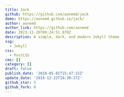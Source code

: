 ```yaml
---
title: Jack
github: https://github.com/aonemd/jack
demo: https://aonemd.github.io/jack/
author: aonemd
author_link: https://github.com/aonemd
date: 2023-11-26T09:24:51.070Z
description: A simple, dark, and modern Jekyll theme
ssg:
  - Jekyll
css:
  - PostCSS
cms: []
category: []
draft: false
publish_date: '2018-05-01T15:47:15Z'
update_date: '2018-12-22T10:30:37Z'
github_star: 5
github_fork: 0
---
```

